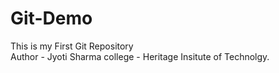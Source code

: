# Git-Demo
This is my First Git Repository
<br>
Author - Jyoti Sharma
college - Heritage Insitute of Technolgy.
